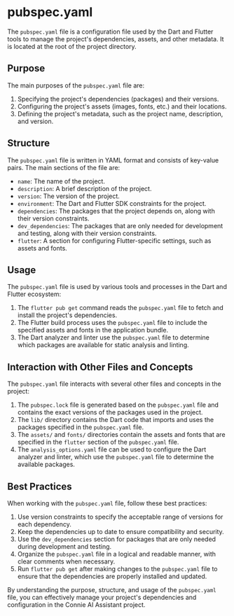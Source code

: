 # pubspec.yaml

The `pubspec.yaml` file is a configuration file used by the Dart and Flutter tools to manage the project's dependencies, assets, and other metadata. It is located at the root of the project directory.

## Purpose

The main purposes of the `pubspec.yaml` file are:

1. Specifying the project's dependencies (packages) and their versions.
2. Configuring the project's assets (images, fonts, etc.) and their locations.
3. Defining the project's metadata, such as the project name, description, and version.

## Structure

The `pubspec.yaml` file is written in YAML format and consists of key-value pairs. The main sections of the file are:

- `name`: The name of the project.
- `description`: A brief description of the project.
- `version`: The version of the project.
- `environment`: The Dart and Flutter SDK constraints for the project.
- `dependencies`: The packages that the project depends on, along with their version constraints.
- `dev_dependencies`: The packages that are only needed for development and testing, along with their version constraints.
- `flutter`: A section for configuring Flutter-specific settings, such as assets and fonts.

## Usage

The `pubspec.yaml` file is used by various tools and processes in the Dart and Flutter ecosystem:

1. The `flutter pub get` command reads the `pubspec.yaml` file to fetch and install the project's dependencies.
2. The Flutter build process uses the `pubspec.yaml` file to include the specified assets and fonts in the application bundle.
3. The Dart analyzer and linter use the `pubspec.yaml` file to determine which packages are available for static analysis and linting.

## Interaction with Other Files and Concepts

The `pubspec.yaml` file interacts with several other files and concepts in the project:

1. The `pubspec.lock` file is generated based on the `pubspec.yaml` file and contains the exact versions of the packages used in the project.
2. The `lib/` directory contains the Dart code that imports and uses the packages specified in the `pubspec.yaml` file.
3. The `assets/` and `fonts/` directories contain the assets and fonts that are specified in the `flutter` section of the `pubspec.yaml` file.
4. The `analysis_options.yaml` file can be used to configure the Dart analyzer and linter, which use the `pubspec.yaml` file to determine the available packages.

## Best Practices

When working with the `pubspec.yaml` file, follow these best practices:

1. Use version constraints to specify the acceptable range of versions for each dependency.
2. Keep the dependencies up to date to ensure compatibility and security.
3. Use the `dev_dependencies` section for packages that are only needed during development and testing.
4. Organize the `pubspec.yaml` file in a logical and readable manner, with clear comments when necessary.
5. Run `flutter pub get` after making changes to the `pubspec.yaml` file to ensure that the dependencies are properly installed and updated.

By understanding the purpose, structure, and usage of the `pubspec.yaml` file, you can effectively manage your project's dependencies and configuration in the Connie AI Assistant project. 